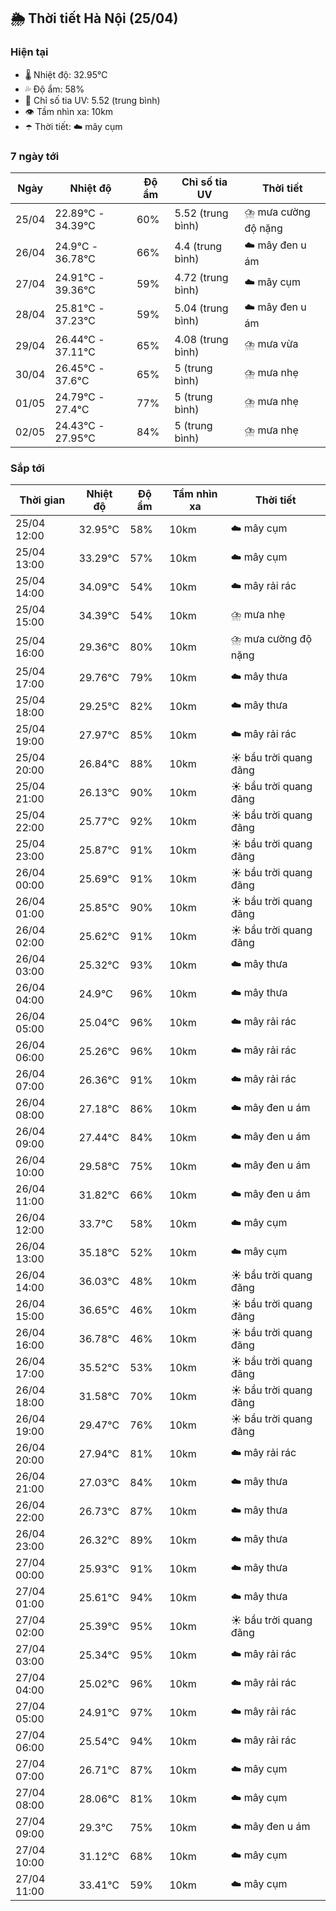 ## 🌦️ Thời tiết Hà Nội (25/04)

### Hiện tại

- 🌡️ Nhiệt độ: 32.95℃
- 💦 Độ ẩm: 58%
- 🌟 Chỉ số tia UV: 5.52 (trung bình)
- 👁️ Tầm nhìn xa: 10km
- ☂️ Thời tiết: ☁️ mây cụm

### 7 ngày tới

| Ngày | Nhiệt độ | Độ ẩm | Chỉ số tia UV | Thời tiết |
| --- | --- | --- | --- | --- |
| 25/04 | 22.89℃ - 34.39℃ | 60% | 5.52 (trung bình) | ⛈️ mưa cường độ nặng |
| 26/04 | 24.9℃ - 36.78℃ | 66% | 4.4 (trung bình) | ☁️ mây đen u ám |
| 27/04 | 24.91℃ - 39.36℃ | 59% | 4.72 (trung bình) | ☁️ mây cụm |
| 28/04 | 25.81℃ - 37.23℃ | 59% | 5.04 (trung bình) | ☁️ mây đen u ám |
| 29/04 | 26.44℃ - 37.11℃ | 65% | 4.08 (trung bình) | ⛈️ mưa vừa |
| 30/04 | 26.45℃ - 37.6℃ | 65% | 5 (trung bình) | ⛈️ mưa nhẹ |
| 01/05 | 24.79℃ - 27.4℃ | 77% | 5 (trung bình) | ⛈️ mưa nhẹ |
| 02/05 | 24.43℃ - 27.95℃ | 84% | 5 (trung bình) | ⛈️ mưa nhẹ |

### Sắp tới

| Thời gian | Nhiệt độ | Độ ẩm | Tầm nhìn xa | Thời tiết |
| --- | --- | --- | --- | --- |
| 25/04 12:00 | 32.95℃ | 58% | 10km | ☁️ mây cụm |
| 25/04 13:00 | 33.29℃ | 57% | 10km | ☁️ mây cụm |
| 25/04 14:00 | 34.09℃ | 54% | 10km | ☁️ mây rải rác |
| 25/04 15:00 | 34.39℃ | 54% | 10km | ⛈️ mưa nhẹ |
| 25/04 16:00 | 29.36℃ | 80% | 10km | ⛈️ mưa cường độ nặng |
| 25/04 17:00 | 29.76℃ | 79% | 10km | ☁️ mây thưa |
| 25/04 18:00 | 29.25℃ | 82% | 10km | ☁️ mây thưa |
| 25/04 19:00 | 27.97℃ | 85% | 10km | ☁️ mây rải rác |
| 25/04 20:00 | 26.84℃ | 88% | 10km | ☀️ bầu trời quang đãng |
| 25/04 21:00 | 26.13℃ | 90% | 10km | ☀️ bầu trời quang đãng |
| 25/04 22:00 | 25.77℃ | 92% | 10km | ☀️ bầu trời quang đãng |
| 25/04 23:00 | 25.87℃ | 91% | 10km | ☀️ bầu trời quang đãng |
| 26/04 00:00 | 25.69℃ | 91% | 10km | ☀️ bầu trời quang đãng |
| 26/04 01:00 | 25.85℃ | 90% | 10km | ☀️ bầu trời quang đãng |
| 26/04 02:00 | 25.62℃ | 91% | 10km | ☀️ bầu trời quang đãng |
| 26/04 03:00 | 25.32℃ | 93% | 10km | ☁️ mây thưa |
| 26/04 04:00 | 24.9℃ | 96% | 10km | ☁️ mây thưa |
| 26/04 05:00 | 25.04℃ | 96% | 10km | ☁️ mây rải rác |
| 26/04 06:00 | 25.26℃ | 96% | 10km | ☁️ mây rải rác |
| 26/04 07:00 | 26.36℃ | 91% | 10km | ☁️ mây rải rác |
| 26/04 08:00 | 27.18℃ | 86% | 10km | ☁️ mây đen u ám |
| 26/04 09:00 | 27.44℃ | 84% | 10km | ☁️ mây đen u ám |
| 26/04 10:00 | 29.58℃ | 75% | 10km | ☁️ mây đen u ám |
| 26/04 11:00 | 31.82℃ | 66% | 10km | ☁️ mây đen u ám |
| 26/04 12:00 | 33.7℃ | 58% | 10km | ☁️ mây cụm |
| 26/04 13:00 | 35.18℃ | 52% | 10km | ☁️ mây cụm |
| 26/04 14:00 | 36.03℃ | 48% | 10km | ☀️ bầu trời quang đãng |
| 26/04 15:00 | 36.65℃ | 46% | 10km | ☀️ bầu trời quang đãng |
| 26/04 16:00 | 36.78℃ | 46% | 10km | ☀️ bầu trời quang đãng |
| 26/04 17:00 | 35.52℃ | 53% | 10km | ☀️ bầu trời quang đãng |
| 26/04 18:00 | 31.58℃ | 70% | 10km | ☀️ bầu trời quang đãng |
| 26/04 19:00 | 29.47℃ | 76% | 10km | ☀️ bầu trời quang đãng |
| 26/04 20:00 | 27.94℃ | 81% | 10km | ☁️ mây rải rác |
| 26/04 21:00 | 27.03℃ | 84% | 10km | ☁️ mây thưa |
| 26/04 22:00 | 26.73℃ | 87% | 10km | ☁️ mây thưa |
| 26/04 23:00 | 26.32℃ | 89% | 10km | ☁️ mây thưa |
| 27/04 00:00 | 25.93℃ | 91% | 10km | ☁️ mây thưa |
| 27/04 01:00 | 25.61℃ | 94% | 10km | ☁️ mây thưa |
| 27/04 02:00 | 25.39℃ | 95% | 10km | ☀️ bầu trời quang đãng |
| 27/04 03:00 | 25.34℃ | 95% | 10km | ☁️ mây rải rác |
| 27/04 04:00 | 25.02℃ | 96% | 10km | ☁️ mây rải rác |
| 27/04 05:00 | 24.91℃ | 97% | 10km | ☁️ mây rải rác |
| 27/04 06:00 | 25.54℃ | 94% | 10km | ☁️ mây rải rác |
| 27/04 07:00 | 26.71℃ | 87% | 10km | ☁️ mây cụm |
| 27/04 08:00 | 28.06℃ | 81% | 10km | ☁️ mây cụm |
| 27/04 09:00 | 29.3℃ | 75% | 10km | ☁️ mây đen u ám |
| 27/04 10:00 | 31.12℃ | 68% | 10km | ☁️ mây cụm |
| 27/04 11:00 | 33.41℃ | 59% | 10km | ☁️ mây cụm |
